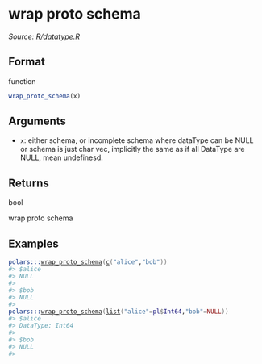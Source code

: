 # wrap proto schema

*Source: [R/datatype.R](https://github.com/pola-rs/r-polars/tree/main/R/datatype.R)*

## Format

function

```r
wrap_proto_schema(x)
```

## Arguments

- `x`: either schema, or incomplete schema where dataType can be NULL or schema is just char vec, implicitly the same as if all DataType are NULL, mean undefinesd.

## Returns

bool

wrap proto schema

## Examples

<pre class='r-example'><code><span class='r-in'><span><span class='fu'>polars</span><span class='fu'>:::</span><span class='fu'><a href='https://rdrr.io/pkg/polars/man/wrap_proto_schema.html'>wrap_proto_schema</a></span><span class='op'>(</span><span class='fu'><a href='https://rdrr.io/r/base/c.html'>c</a></span><span class='op'>(</span><span class='st'>"alice"</span>,<span class='st'>"bob"</span><span class='op'>)</span><span class='op'>)</span></span></span>
<span class='r-out co'><span class='r-pr'>#&gt;</span> $alice</span>
<span class='r-out co'><span class='r-pr'>#&gt;</span> NULL</span>
<span class='r-out co'><span class='r-pr'>#&gt;</span> </span>
<span class='r-out co'><span class='r-pr'>#&gt;</span> $bob</span>
<span class='r-out co'><span class='r-pr'>#&gt;</span> NULL</span>
<span class='r-out co'><span class='r-pr'>#&gt;</span> </span>
<span class='r-in'><span><span class='fu'>polars</span><span class='fu'>:::</span><span class='fu'><a href='https://rdrr.io/pkg/polars/man/wrap_proto_schema.html'>wrap_proto_schema</a></span><span class='op'>(</span><span class='fu'><a href='https://rdrr.io/r/base/list.html'>list</a></span><span class='op'>(</span><span class='st'>"alice"</span><span class='op'>=</span><span class='va'>pl</span><span class='op'>$</span><span class='va'>Int64</span>,<span class='st'>"bob"</span><span class='op'>=</span><span class='cn'>NULL</span><span class='op'>)</span><span class='op'>)</span></span></span>
<span class='r-out co'><span class='r-pr'>#&gt;</span> $alice</span>
<span class='r-out co'><span class='r-pr'>#&gt;</span> DataType: Int64</span>
<span class='r-out co'><span class='r-pr'>#&gt;</span> </span>
<span class='r-out co'><span class='r-pr'>#&gt;</span> $bob</span>
<span class='r-out co'><span class='r-pr'>#&gt;</span> NULL</span>
<span class='r-out co'><span class='r-pr'>#&gt;</span> </span>
 </code></pre>